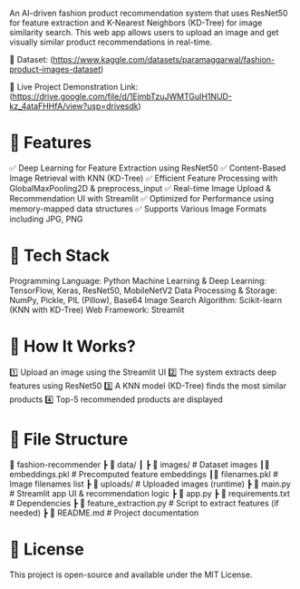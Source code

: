 An AI-driven fashion product recommendation system that uses ResNet50 for feature extraction and K-Nearest Neighbors (KD-Tree) for image similarity search. This web app allows users to upload an image and get visually similar product recommendations in real-time.

📂 Dataset:  (https://www.kaggle.com/datasets/paramaggarwal/fashion-product-images-dataset)


📂 Live Project Demonstration Link:  (https://drive.google.com/file/d/1EjmbTzuJWMTGuIH1NUD-kz_4ataFHHfA/view?usp=drivesdk)

# 🚀 Features
✅ Deep Learning for Feature Extraction using ResNet50
✅ Content-Based Image Retrieval with KNN (KD-Tree)
✅ Efficient Feature Processing with GlobalMaxPooling2D & preprocess_input
✅ Real-time Image Upload & Recommendation UI with Streamlit
✅ Optimized for Performance using memory-mapped data structures
✅ Supports Various Image Formats including JPG, PNG

# 📌 Tech Stack
Programming Language: Python
Machine Learning & Deep Learning: TensorFlow, Keras, ResNet50, MobileNetV2
Data Processing & Storage: NumPy, Pickle, PIL (Pillow), Base64
Image Search Algorithm: Scikit-learn (KNN with KD-Tree)
Web Framework: Streamlit

# 📸 How It Works?
1️⃣ Upload an image using the Streamlit UI
2️⃣ The system extracts deep features using ResNet50
3️⃣ A KNN model (KD-Tree) finds the most similar products
4️⃣ Top-5 recommended products are displayed

# 📜 File Structure

📂 fashion-recommender
 ┣ 📂 data/
 ┃ ┣ 📂 images/           # Dataset images
 ┃📜 embeddings.pkl    # Precomputed feature embeddings
 ┃📜 filenames.pkl     # Image filenames list
 ┣ 📂 uploads/            # Uploaded images (runtime)
 ┣ 📜 main.py             # Streamlit app UI & recommendation logic
 ┣ 📜 app.py
 ┣ 📜 requirements.txt     # Dependencies
 ┣ 📜 feature_extraction.py # Script to extract features (if needed)
 ┣ 📜 README.md            # Project documentation


# 📝 License
This project is open-source and available under the MIT License.
